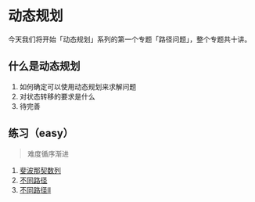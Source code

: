 #  动态规划

今天我们将开始「动态规划」系列的第一个专题「路径问题」，整个专题共十讲。

## 什么是动态规划

1. 如何确定可以使用动态规划来求解问题
2. 对状态转移的要求是什么
3. 待完善

## 练习（easy）

> 难度循序渐进

1. [斐波那契数列](/algorithm/leetcode/509)
2. [不同路径](/algorithm/leetcode/62)
3. [不同路径II](/algorithm/leetcode/63)


